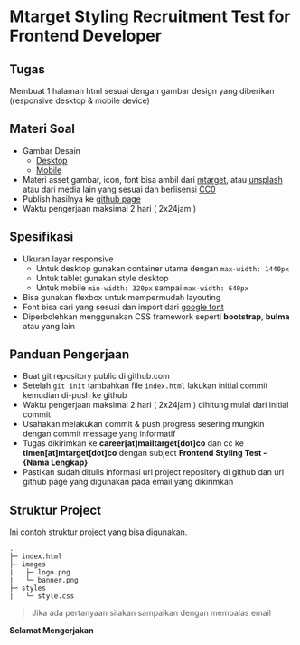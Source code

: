 # Mtarget Styling Recruitment Test for Frontend Developer


## Tugas

Membuat 1 halaman html sesuai dengan gambar design yang diberikan (responsive desktop & mobile device)

## Materi Soal

- Gambar Desain
  - [Desktop](/images/mtarget_pricing_2021-desktop.png)
  - [Mobile](/images/mtarget_pricing_2021-mobile.png)
- Materi asset gambar, icon, font bisa ambil dari [mtarget](https://mtarget.co/), atau [unsplash](https://unsplash.com/) atau dari media lain yang sesuai dan berlisensi [CC0](https://creativecommons.org/share-your-work/public-domain/cc0/)
- Publish hasilnya ke [github page](https://pages.github.com/)
- Waktu pengerjaan maksimal 2 hari ( 2x24jam )

## Spesifikasi

- Ukuran layar responsive
  - Untuk desktop gunakan container utama dengan `max-width: 1440px`
  - Untuk tablet gunakan style desktop
  - Untuk mobile `min-width: 320px` sampai `max-width: 640px`
- Bisa gunakan flexbox untuk mempermudah layouting
- Font bisa cari yang sesuai dan import dari [google font](https://fonts.google.com/)
- Diperbolehkan menggunakan CSS framework seperti **bootstrap**, **bulma** atau yang lain


## Panduan Pengerjaan

- Buat git repository public di github.com
- Setelah `git init` tambahkan file `index.html` lakukan initial commit kemudian di-push ke github
- Waktu pengerjaan maksimal 2 hari ( 2x24jam ) dihitung mulai dari initial commit
- Usahakan melakukan commit & push progress sesering mungkin dengan commit message yang informatif
- Tugas dikirimkan ke **career[at]mailtarget[dot]co** dan cc ke **timen[at]mtarget[dot]co** dengan subject **Frontend Styling Test - {Nama Lengkap}**
- Pastikan sudah ditulis informasi url project repository di github dan url github page yang digunakan pada email yang dikirimkan

  
## Struktur Project

Ini contoh struktur project yang bisa digunakan.
```
.
├─ index.html
├─ images
|   ├─ logo.png
|   └─ banner.png
├─ styles
|   └─ style.css
```

> Jika ada pertanyaan silakan sampaikan dengan membalas email

**Selamat Mengerjakan**